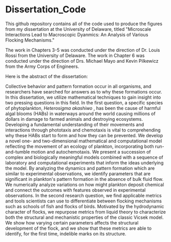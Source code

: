 # Dissertation_Code

This github repository contains all of the code used to produce the figures from my dissertation at the University of Delaware, titled "Microscale Interactions Lead to Macroscopic Dyanmics: An Analysis of Various Flocking Mechanisms."

The work in Chapters 3-5 was conducted under the direction of Dr. Louis Rossi from the University of Delaware. The work in Chapter 6 was conducted under the direction of Drs. Michael Mayo and Kevin Pilkewicz from the Army Corps of Engineers. 

Here is the abstract of the dissertation: 

Collective behavior and pattern formation occur in all organisms, and researchers have searched for answers as to why these formations occur. In this dissertation, we utilize mathematical techniques to gain insight into two pressing questions in this field. In the first question, a specific species of phytoplankton, <em>Heterosigma akashiwo </em>, has been the cause of harmful algal blooms (HABs) in waterways around the world causing millions of dollars in damage to farmed animals and destroying ecosystems. Developing a fundamental understanding of their movements and interactions through phototaxis and chemotaxis is vital to comprehending why these HABs start to form and how they can be prevented. We develop a novel one- and two-dimensional mathematical and computational model reflecting the movement of an ecology of plankton, incorporating both run-and-tumble motion and autochemotaxis. We present a succession of complex and biologically meaningful models combined with a sequence of laboratory and computational experiments that inform the ideas underlying the model. By analyzing the dynamics and pattern formation which are similar to experimental observations, we identify parameters that are significant in plankton's pattern formation in the absence of bulk fluid flow. We numerically analyze variations on how might plankton deposit chemical and connect the outcomes with features observed in experimental observations. In the second research question, we find applicable metrics and tools scientists can use to differentiate between flocking mechanisms such as schools of fish and flocks of birds. Motivated by the hydrodynamic character of flocks, we repurpose metrics from liquid theory to characterize both the structural and mechanistic properties of the classic Vicsek model. We show how varying certain parameters affects the structural development of the flock, and we show that these metrics are able to identify, for the first time, indelible marks on its structure.  
